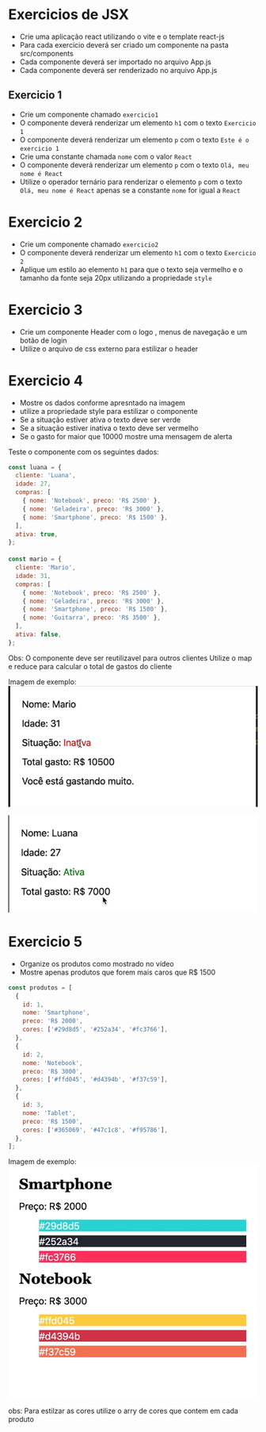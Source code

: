 # Exercicios de JSX 


- Crie uma aplicação react utilizando o vite e o template react-js
- Para cada exercicio deverá ser criado um componente na pasta src/components
- Cada componente deverá ser importado no arquivo App.js
- Cada componente deverá ser renderizado no arquivo App.js

## Exercicio 1

- Crie um componente chamado `exercicio1`
- O componente deverá renderizar um elemento `h1` com o texto `Exercicio 1`
- O componente deverá renderizar um elemento `p` com o texto `Este é o exercicio 1`
- Crie uma constante chamada `nome` com o valor `React`
- O componente deverá renderizar um elemento `p` com o texto `Olá, meu nome é React`
- Utilize o operador ternário para renderizar o elemento `p` com o texto `Olá, meu nome é React` apenas se a constante `nome` for igual a `React`

# Exercicio 2

- Crie um componente chamado `exercicio2`
- O componente deverá renderizar um elemento `h1` com o texto `Exercicio 2`
- Aplique um estilo ao elemento `h1` para que o texto seja vermelho e o tamanho da fonte seja 20px utilizando a propriedade `style`

# Exercicio 3
 - Crie um componente Header com o logo , menus de navegação e um botão de login
 - Utilize o arquivo de css externo para estilizar o header


# Exercicio 4
 - Mostre os dados conforme apresntado na imagem 
 - utilize a propriedade style para estilizar o componente
 - Se a situação estiver ativa o texto deve ser verde
 - Se a situação estiver inativa o texto deve ser vermelho
 -  Se o gasto for maior que 10000 mostre uma mensagem de alerta

Teste o componente com os seguintes dados:
```js
const luana = {
  cliente: 'Luana',
  idade: 27,
  compras: [
    { nome: 'Notebook', preco: 'R$ 2500' },
    { nome: 'Geladeira', preco: 'R$ 3000' },
    { nome: 'Smartphone', preco: 'R$ 1500' },
  ],
  ativa: true,
};

const mario = {
  cliente: 'Mario',
  idade: 31,
  compras: [
    { nome: 'Notebook', preco: 'R$ 2500' },
    { nome: 'Geladeira', preco: 'R$ 3000' },
    { nome: 'Smartphone', preco: 'R$ 1500' },
    { nome: 'Guitarra', preco: 'R$ 3500' },
  ],
  ativa: false,
};
```
Obs: O componente deve ser reutilizavel para outros clientes
Utilize o map e reduce para calcular o total de gastos do cliente

Imagem de exemplo:
![image](teste1.PNG)

![image](teste2.PNG)

# Exercicio 5 

- Organize os produtos como mostrado no vídeo
- Mostre apenas produtos que forem mais caros que R$ 1500

```jsx 	
const produtos = [
  {
    id: 1,
    nome: 'Smartphone',
    preco: 'R$ 2000',
    cores: ['#29d8d5', '#252a34', '#fc3766'],
  },
  {
    id: 2,
    nome: 'Notebook',
    preco: 'R$ 3000',
    cores: ['#ffd045', '#d4394b', '#f37c59'],
  },
  {
    id: 3,
    nome: 'Tablet',
    preco: 'R$ 1500',
    cores: ['#365069', '#47c1c8', '#f95786'],
  },
];

```

Imagem de exemplo:
![image](teste3.PNG)

obs: Para estilzar  as cores utilize o arry de cores que contem em cada produto














